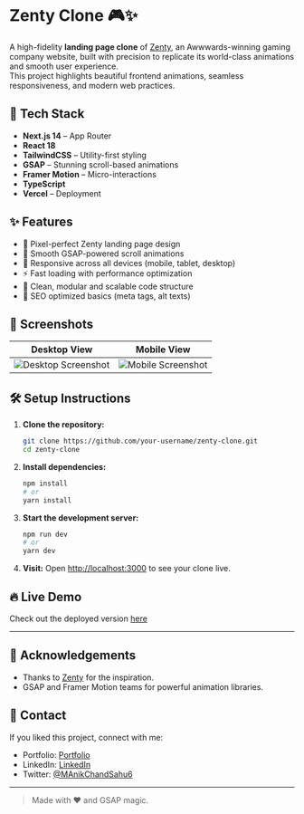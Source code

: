 # Zenty Clone 🎮✨

A high-fidelity **landing page clone** of [Zenty](https://zentry.gg/), an Awwwards-winning gaming company website, built with precision to replicate its world-class animations and smooth user experience.  
This project highlights beautiful frontend animations, seamless responsiveness, and modern web practices.

## 🚀 Tech Stack
- **Next.js 14** – App Router
- **React 18**
- **TailwindCSS** – Utility-first styling
- **GSAP** – Stunning scroll-based animations
- **Framer Motion** – Micro-interactions
- **TypeScript**
- **Vercel** – Deployment

## ✨ Features
- 🎨 Pixel-perfect Zenty landing page design
- 📜 Smooth GSAP-powered scroll animations
- 🌟 Responsive across all devices (mobile, tablet, desktop)
- ⚡️ Fast loading with performance optimization
- 🧹 Clean, modular and scalable code structure
- 🎯 SEO optimized basics (meta tags, alt texts)

## 📸 Screenshots
| Desktop View | Mobile View |
|:------------:|:-----------:|
| ![Desktop Screenshot](link_to_desktop_screenshot) | ![Mobile Screenshot](link_to_mobile_screenshot) |

## 🛠️ Setup Instructions

1. **Clone the repository:**
   ```bash
   git clone https://github.com/your-username/zenty-clone.git
   cd zenty-clone
   ```

2. **Install dependencies:**
   ```bash
   npm install
   # or
   yarn install
   ```

3. **Start the development server:**
   ```bash
   npm run dev
   # or
   yarn dev
   ```

4. **Visit:**
   Open [http://localhost:3000](http://localhost:3000) to see your clone live.
   

## 🔥 Live Demo
Check out the deployed version [here](https://awwwards-website-phi.vercel.app/)

---

## 🙌 Acknowledgements
- Thanks to [Zenty](https://zentry.gg/) for the inspiration.
- GSAP and Framer Motion teams for powerful animation libraries.

## 📢 Contact
If you liked this project, connect with me:  
- Portfolio: [Portfolio](https://manik-chand-sahu.vercel.app)  
- LinkedIn: [LinkedIn](https://linkedin.com/in/manik-chand-sahu)  
- Twitter: [@MAnikChandSahu6](https://twitter.com/MAnikChandSahu6)

---

> Made with ❤️ and GSAP magic.


